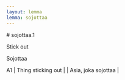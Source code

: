```yaml
---
layout: lemma
lemma: sojottaa
---
```


<div class="sense">
# <span class="sensename">sojottaa.1</span>

<span class="description">Stick out</span>

<span class="description">Sojottaa</span>

A1 | Thing sticking out |   | Asia, joka sojottaa |  

</div>


